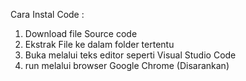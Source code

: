 Cara Instal Code :

1. Download file Source code
2. Ekstrak File ke dalam folder tertentu
3. Buka melalui teks editor seperti Visual Studio Code
4. run melalui browser Google Chrome (Disarankan) 
